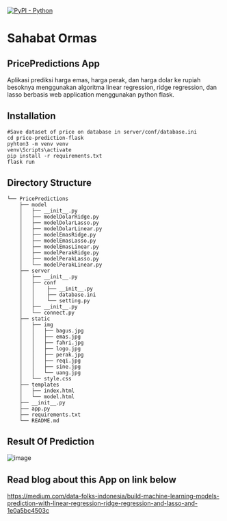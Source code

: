 [![PyPI - Python](https://img.shields.io/pypi/pyversions/iconsdk?logo=pypi)](https://pypi.org/project/iconsdk)

# Sahabat Ormas
## PricePredictions App
Aplikasi prediksi harga emas, harga perak, dan harga dolar ke rupiah besoknya menggunakan algoritma linear regression, ridge regression, dan lasso berbasis web application menggunakan python flask.

## Installation
```
#Save dataset of price on database in server/conf/database.ini
cd price-prediction-flask
pyhton3 -m venv venv  
venv\Scripts\activate  
pip install -r requirements.txt  
flask run
```

## Directory Structure
```text
└── PricePredictions
    ├── model
    │   ├── __init__.py
    │   ├── modelDolarRidge.py
    │   ├── modelDolarLasso.py
    │   ├── modelDolarLinear.py
    │   ├── modelEmasRidge.py
    │   ├── modelEmasLasso.py
    │   ├── modelEmasLinear.py
    │   ├── modelPerakRidge.py
    │   ├── modelPerakLasso.py 
    │   └── modelPerakLinear.py   
    ├── server
    │   ├── __init__.py
    │   ├── conf
    │   │    ├── __init__.py
    │   │    ├── database.ini
    │   │    └── setting.py
    │   ├── __init__.py
    │   └── connect.py
    ├── static
    │   ├── img
    │   │   ├── bagus.jpg
    │   │   ├── emas.jpg
    │   │   ├── fahri.jpg
    │   │   ├── logo.jpg
    │   │   ├── perak.jpg
    │   │   ├── reqi.jpg
    │   │   ├── sine.jpg
    │   │   └── uang.jpg
    │   └── style.css
    ├── templates
    │   ├── index.html
    │   └── model.html
    ├── __init__.py
    ├── app.py
    ├── requirements.txt
    └── README.md
```

## Result Of Prediction
![image](https://user-images.githubusercontent.com/69528812/188315392-de93820a-4dde-485d-9c22-85118d6a3d6f.png)

## Read blog about this App on link below
https://medium.com/data-folks-indonesia/build-machine-learning-models-prediction-with-linear-regression-ridge-regression-and-lasso-and-1e0a5bc4503c


